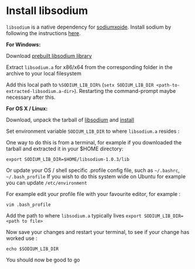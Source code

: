 # Install libsodium

`libsodium` is a native dependency for [sodiumxoide](https://github.com/dnaq/sodiumoxide). Install sodium by following the instructions [here](http://doc.libsodium.org/installation/index.html).

**For Windows:**

Download [prebuilt libsodium library](https://download.libsodium.org/libsodium/releases/libsodium-1.0.3-mingw.tar.gz)

Extract `libsodium.a` for x86/x64 from the corresponding folder in the archive to your local filesystem

Add this local path to `%SODIUM_LIB_DIR%` (`setx SODIUM_LIB_DIR <path-to-extracted-libsodium.a-dir>`). Restarting the command-prompt maybe necessary after this.

**For OS X / Linux:**

Download, unpack the tarball of [libsodium](https://download.libsodium.org/libsodium/releases/) and [install](https://download.libsodium.org/doc/installation/index.html)

Set environment variable `SODIUM_LIB_DIR` to where `libsodium.a` resides :

One way to do this is from a terminal, for example if you downloaded the tarball and extracted it in your $HOME directory:
```
export SODIUM_LIB_DIR=$HOME/libsodium-1.0.3/lib
```
Or update your OS / shell specific .profile config file, such as `~/.bashrc`, `~/.bash_profile` 
If you wish to do this system wide on Ubuntu for example you can update `/etc/environment`

For example edit your profile file with your favourite editor, for example :
```
vim .bash_profile
```

Add the path to where `libsodium.a` typically lives `export SODIUM_LIB_DIR=<path to file>` 

Now save your changes and restart your terminal, to see if your change has worked use :
```
echo $SODIUM_LIB_DIR
```

You should now be good to go

